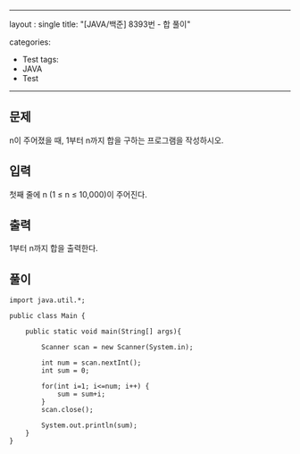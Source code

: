 
---
layout : single
title: "[JAVA/백준] 8393번 - 합 풀이"

categories:
  - Test
tags:
  - JAVA
  - Test
---


## 문제

n이 주어졌을 때, 1부터 n까지 합을 구하는 프로그램을 작성하시오.

## 입력

첫째 줄에 n (1 ≤ n ≤ 10,000)이 주어진다.

## 출력

1부터 n까지 합을 출력한다.

## 풀이

~~~
import java.util.*;
 
public class Main {
    
    public static void main(String[] args){
        
        Scanner scan = new Scanner(System.in);
        
		int num = scan.nextInt();
		int sum = 0;
		
		for(int i=1; i<=num; i++) {
			sum = sum+i;
		}
		scan.close();
		
		System.out.println(sum);
    }    
}
~~~
